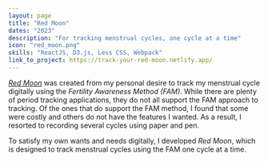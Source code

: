 ```yaml
---
layout: page
title: "Red Moon"
dates: "2023"
description: "For tracking menstrual cycles, one cycle at a time"
icon: "red_moon.png"
skills: "ReactJS, D3.js, Less CSS, Webpack"
link_to_project: https://track-your-red-moon.netlify.app/
---
```


_[Red Moon](https://track-your-red-moon.netlify.app/)_ was created from my personal desire to track my menstrual cycle digitally using the _Fertility Awareness Method (FAM)_. While there are plenty of period tracking applications, they do not all support the FAM approach to tracking. Of the ones that do support the FAM method, I found that some were costly and others do not have the features I wanted. As a result, I resorted to recording several cycles using paper and pen.

To satisfy my own wants and needs digitally, I developed _Red Moon_, which is designed to track menstrual cycles using the FAM one cycle at a time.
